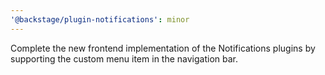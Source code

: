 ```yaml
---
'@backstage/plugin-notifications': minor
---
```


Complete the new frontend implementation of the Notifications plugins by supporting the custom menu item in the navigation bar.
